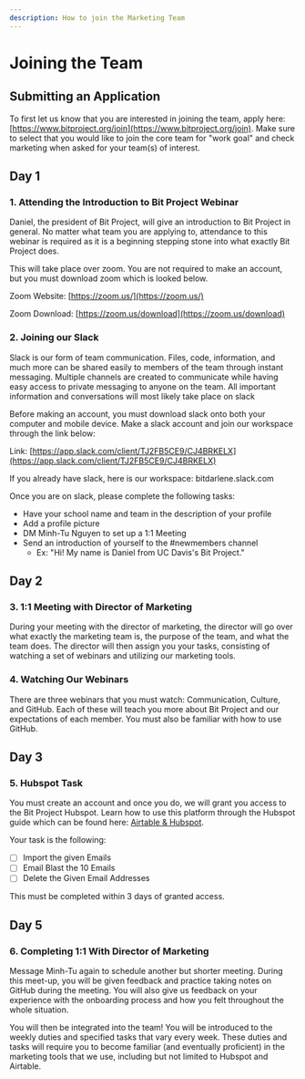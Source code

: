 ```yaml
---
description: How to join the Marketing Team
---
```


# Joining the Team

## Submitting an Application

To first let us know that you are interested in joining the team, apply here: [https://www.bitproject.org/join](https://www.bitproject.org/join). Make sure to select that you would like to join the core team for "work goal" and check marketing when asked for your team\(s\) of interest. 

## Day 1

### 1. Attending the Introduction to Bit Project Webinar

Daniel, the president of Bit Project, will give an introduction to Bit Project in general. No matter what team you are applying to, attendance to this webinar is required as it is a beginning stepping stone into what exactly Bit Project does. 

This will take place over zoom. You are not required to make an account, but you must download zoom which is looked below. 

Zoom Website: [https://zoom.us/](https://zoom.us/)

Zoom Download: [https://zoom.us/download](https://zoom.us/download)

### 2. Joining our Slack 

Slack is our form of team communication. Files, code, information, and much more can be shared easily to members of the team through instant messaging. Multiple channels are created to communicate while having easy access to private messaging to anyone on the team. All important information and conversations will most likely take place on slack

Before making an account, you must download slack onto both your computer and mobile device. Make a slack account and join our workspace through the link below:

Link: [https://app.slack.com/client/TJ2FB5CE9/CJ4BRKELX](https://app.slack.com/client/TJ2FB5CE9/CJ4BRKELX)

If you already have slack, here is our workspace: bitdarlene.slack.com

Once you are on slack, please complete the following tasks:

* Have your school name and team in the description of your profile
* Add a profile picture 
* DM Minh-Tu Nguyen to set up a 1:1 Meeting
* Send an introduction of yourself to the \#newmembers channel
  * Ex: "Hi! My name is Daniel from UC Davis's Bit Project." 

## Day 2

### 3. 1:1 Meeting with Director of Marketing

During your meeting with the director of marketing, the director will go over what exactly the marketing team is, the purpose of the team, and what the team does. The director will then assign you your tasks, consisting of watching a set of webinars and utilizing our marketing tools. 

### 4. Watching Our Webinars

There are three webinars that you must watch: Communication, Culture, and GitHub. Each of these will teach you more about Bit Project and our expectations of each member. You must also be familiar with how to use GitHub. 

## Day 3

### 5. Hubspot Task

You must create an account and once you do, we will grant you access to the Bit Project Hubspot. Learn how to use this platform through the Hubspot guide which can be found here: [Airtable & Hubspot](airtable-and-hubspot.md). 

Your task is the following:

* [ ] Import the given Emails
* [ ] Email Blast the 10 Emails
* [ ] Delete the Given Email Addresses

This must be completed within 3 days of granted access. 

## Day 5

### 6. Completing 1:1 With Director of Marketing

Message Minh-Tu again to schedule another but shorter meeting. During this meet-up, you will be given feedback and practice taking notes on GitHub during the meeting. You will also give us feedback on your experience with the onboarding process and how you felt throughout the whole situation. 

You will then be integrated into the team! You will be introduced to the weekly duties and specified tasks that vary every week. These duties and tasks will require you to become familiar \(and eventually proficient\) in the marketing tools that we use, including but not limited to Hubspot and Airtable. 

